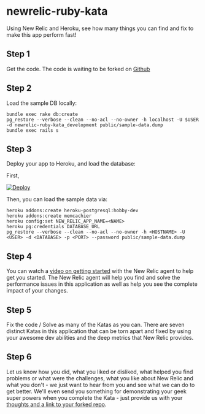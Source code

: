 newrelic-ruby-kata
==================

Using New Relic and Heroku, see how many things you can find and fix to make this app perform fast!

Step 1
-------
Get the code. The code is waiting to be forked on [Github](https://github.com/newrelic/newrelic-ruby-kata)

Step 2
-------
Load the sample DB locally:

    bundle exec rake db:create
    pg_restore --verbose --clean --no-acl --no-owner -h localhost -U $USER -d newrelic-ruby-kata_development public/sample-data.dump
    bundle exec rails s

Step 3
-------
Deploy your app to Heroku, and load the database:

First,

[![Deploy](https://www.herokucdn.com/deploy/button.png)](https://heroku.com/deploy)

Then, you can load the sample data via:

    heroku addons:create heroku-postgresql:hobby-dev
    heroku addons:create memcachier
    heroku config:set NEW_RELIC_APP_NAME=<NAME>
    heroku pg:credentials DATABASE_URL
    pg_restore --verbose --clean --no-acl --no-owner -h <HOSTNAME> -U <USER> -d <DATABASE> -p <PORT> --password public/sample-data.dump

Step 4
-------
You can watch a [video on getting started](http://newrelic.com/resources/training) with the New Relic agent to help get you started. The New Relic agent will help you find and solve the performance issues in this application as well as help you see the complete impact of your changes.

Step 5
-------
Fix the code / Solve as many of the Katas as you can. There are seven distinct Katas in this application that can be torn apart and fixed by using your awesome dev abilities and the deep metrics that New Relic provides.

Step 6
-------
Let us know how you did, what you liked or disliked, what helped you find problems or what were the challenges, what you like about New Relic and what you don't - we just want to hear from you and see what we can do to get better. We'll even send you something for demonstrating your geek super powers when you complete the Kata - just provide us with your [thoughts and a link to your forked repo](https://support.newrelic.com/home).
